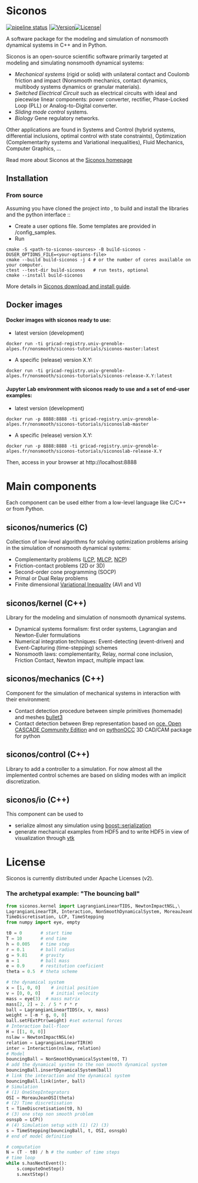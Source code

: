 # Siconos
[![pipeline status](https://gricad-gitlab.univ-grenoble-alpes.fr/nonsmooth/siconos/badges/master/pipeline.svg)](https://gricad-gitlab.univ-grenoble-alpes.fr/nonsmooth/siconos/-/commits/master)
|[![Version](https://img.shields.io/github/release/siconos/siconos.svg)](https://github.com/siconos/siconos/releases/latest)[![License](https://img.shields.io/badge/License-Apache%202.0-blue.svg)](https://github.com/siconos/siconos/blob/master/COPYING)|

A software package for the modeling and simulation of nonsmooth dynamical systems in C++ and in Python.

Siconos is an open-source scientific software primarily targeted at modeling and simulating nonsmooth dynamical systems:

  * _Mechanical systems_ (rigid or solid) with unilateral contact and Coulomb friction and impact (Nonsmooth mechanics, 
contact dynamics, multibody systems dynamics or granular materials). 
  * _Switched Electrical Circuit_ such as electrical circuits with ideal and piecewise linear components: power converter, rectifier, Phase-Locked Loop (PLL) or Analog-to-Digital converter.
  * _Sliding mode control_ systems.
  * _Biology_ Gene regulatory networks.
 
Other applications are found in Systems and Control (hybrid systems, differential inclusions,
optimal control with state constraints), Optimization (Complementarity systems and Variational inequalities), 
Fluid Mechanics, Computer Graphics, ...

Read more about Siconos at the [Siconos homepage](http://siconos.gforge.inria.fr)

## Installation

### From source

Assuming you have cloned the project into <siconos-sources>, to build and install the libraries and the python interface ::

* Create a user options file. Some templates are provided in <siconos-sources>/config_samples.
* Run

```
cmake -S <path-to-siconos-sources> -B build-siconos -DUSER_OPTIONS_FILE=<your-options-file>
cmake --build build-siconos -j 4 # or the number of cores available on your computer.
ctest --test-dir build-siconos   # run tests, optional
cmake --install build-siconos
```

More details in [Siconos download and install guide](https://nonsmooth.gricad-pages.univ-grenoble-alpes.fr/siconos/install_guide/index.html).

## Docker images

#### Docker images with siconos ready to use:

* latest version (development)

```
docker run -ti gricad-registry.univ-grenoble-alpes.fr/nonsmooth/siconos-tutorials/siconos-master:latest
```

* A specific (release) version X.Y:

```
docker run -ti gricad-registry.univ-grenoble-alpes.fr/nonsmooth/siconos-tutorials/siconos-release-X.Y:latest
```

#### Jupyter Lab environment with siconos ready to use and a set of end-user examples:

* latest version (development)

```
docker run -p 8888:8888 -ti gricad-registry.univ-grenoble-alpes.fr/nonsmooth/siconos-tutorials/siconoslab-master
```


* A specific (release) version X.Y:

```
docker run -p 8888:8888 -ti gricad-registry.univ-grenoble-alpes.fr/nonsmooth/siconos-tutorials/siconoslab-release-X.Y
```


Then, access in your browser at http://localhost:8888

# Main components

Each component can be used either from a low-level language like C/C++ or from Python.

## siconos/numerics (C)

Collection of low-level algorithms for solving optimization problems arising in the simulation of nonsmooth dynamical systems:

  * Complementarity problems ([LCP](https://en.wikipedia.org/wiki/Linear_complementarity_problem), [MLCP](https://en.wikipedia.org/wiki/Mixed_linear_complementarity_problem), [NCP](https://en.wikipedia.org/wiki/Nonlinear_complementarity_problem))
  * Friction-contact problems (2D or 3D)
  * Second-order cone programming (SOCP)
  * Primal or Dual Relay problems
  * Finite dimensional [Variational Inequality](https://en.wikipedia.org/wiki/Variational_inequality) (AVI and VI)

## siconos/kernel (C++)

Library for the modeling and simulation of nonsmooth dynamical systems.

  * Dynamical systems formalism: first order systems, Lagrangian and Newton-Euler formulations
  * Numerical integration techniques: Event-detecting (event-driven) and Event-Capturing (time-stepping) schemes
  * Nonsmooth laws: complementarity, Relay, normal cone inclusion, Friction Contact, Newton impact, multiple impact law.

## siconos/mechanics (C++)

Component for the simulation of mechanical systems in interaction with their environment:
* Contact detection procedure between simple primitives (homemade) and meshes [bullet3](https://github.com/bulletphysics/bullet3)
* Contact detection between Brep representation based on [oce. Open CASCADE Community Edition](https://github.com/tpaviot/oce) and on [pythonOCC](https://github.com/tpaviot/pythonocc) 3D CAD/CAM package for python 

## siconos/control (C++)

Library to add a controller to a simulation. For now almost all the implemented control schemes are based on sliding modes with an implicit discretization.

## siconos/io (C++)

This component can be used to 
* serialize almost any simulation using [boost::serialization](http://www.boost.org/doc/libs/1_60_0/libs/serialization/doc/index.html)
* generate mechanical examples from HDF5 and to write HDF5 in view of visualization through [vtk](http://www.vtk.org)

# License

Siconos is currently distributed under Apache Licenses (v2).

### The archetypal example: "The bouncing ball"
```python
from siconos.kernel import LagrangianLinearTIDS, NewtonImpactNSL,\
LagrangianLinearTIR, Interaction, NonSmoothDynamicalSystem, MoreauJeanOSI,\
TimeDiscretisation, LCP, TimeStepping
from numpy import eye, empty

t0 = 0       # start time
T = 10       # end time
h = 0.005    # time step
r = 0.1      # ball radius
g = 9.81     # gravity
m = 1        # ball mass
e = 0.9      # restitution coeficient
theta = 0.5  # theta scheme

# the dynamical system
x = [1, 0, 0]    # initial position
v = [0, 0, 0]    # initial velocity
mass = eye(3)  # mass matrix
mass[2, 2] = 2. / 5 * r * r
ball = LagrangianLinearTIDS(x, v, mass)
weight = [-m * g, 0, 0] 
ball.setFExtPtr(weight) #set external forces
# Interaction ball-floor
H = [[1, 0, 0]]
nslaw = NewtonImpactNSL(e)
relation = LagrangianLinearTIR(H)
inter = Interaction(nslaw, relation)
# Model
bouncingBall = NonSmoothDynamicalSystem(t0, T)
# add the dynamical system to the non smooth dynamical system
bouncingBall.insertDynamicalSystem(ball)
# link the interaction and the dynamical system
bouncingBall.link(inter, ball)
# Simulation
# (1) OneStepIntegrators
OSI = MoreauJeanOSI(theta)
# (2) Time discretisation 
t = TimeDiscretisation(t0, h)
# (3) one step non smooth problem
osnspb = LCP()
# (4) Simulation setup with (1) (2) (3)
s = TimeStepping(bouncingBall, t, OSI, osnspb)
# end of model definition

# computation
N = (T - t0) / h # the number of time steps
# time loop
while s.hasNextEvent():
    s.computeOneStep()
    s.nextStep()
